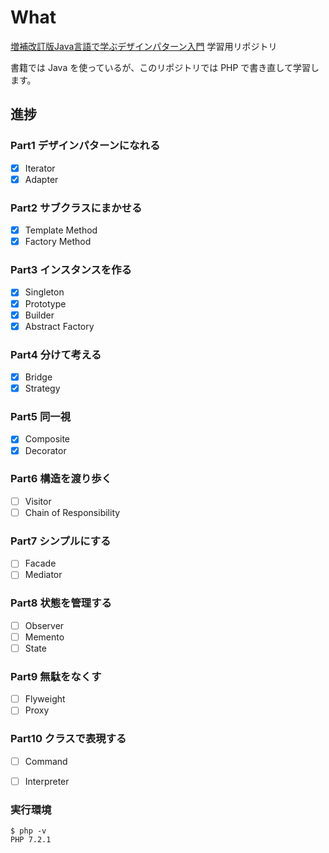 # What

[増補改訂版Java言語で学ぶデザインパターン入門](https://booklog.jp/item/1/4797327030) 学習用リポジトリ

書籍では Java を使っているが、このリポジトリでは PHP で書き直して学習します。

## 進捗
### Part1 デザインパターンになれる
- [x] Iterator
- [x] Adapter

### Part2 サブクラスにまかせる
- [x] Template Method
- [x] Factory Method

### Part3 インスタンスを作る
- [x] Singleton
- [x] Prototype
- [x] Builder
- [x] Abstract Factory

### Part4 分けて考える
- [x] Bridge
- [x] Strategy

### Part5 同一視
- [x] Composite
- [x] Decorator

### Part6 構造を渡り歩く
- [ ] Visitor
- [ ] Chain of Responsibility

### Part7 シンプルにする
- [ ] Facade
- [ ] Mediator

### Part8 状態を管理する
- [ ] Observer
- [ ] Memento
- [ ] State

### Part9 無駄をなくす
- [ ] Flyweight
- [ ] Proxy

### Part10 クラスで表現する
- [ ] Command
- [ ] Interpreter


### 実行環境
```
$ php -v
PHP 7.2.1
```
